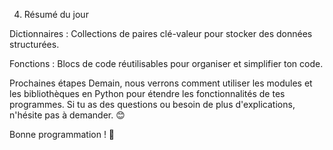 4. Résumé du jour

Dictionnaires : Collections de paires clé-valeur pour stocker des données structurées.

Fonctions : Blocs de code réutilisables pour organiser et simplifier ton code.

Prochaines étapes
Demain, nous verrons comment utiliser les modules et les bibliothèques en Python pour étendre les fonctionnalités de tes programmes. Si tu as des questions ou besoin de plus d'explications, n'hésite pas à demander. 😊

Bonne programmation ! 🚀